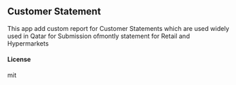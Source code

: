 ## Customer Statement

This app add custom report for Customer Statements which are used widely used in Qatar for Submission ofmontly statement for Retail and Hypermarkets

#### License

mit